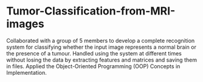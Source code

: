 # Tumor-Classification-from-MRI-images
Collaborated with a group of 5 members to develop a complete recognition system for classifying whether the input image represents a normal brain or the presence of a tumour. Handled using the system at different times without losing the data by extracting features and matrices and saving them in files. Applied the Object-Oriented Programming (OOP) Concepts in Implementation.
